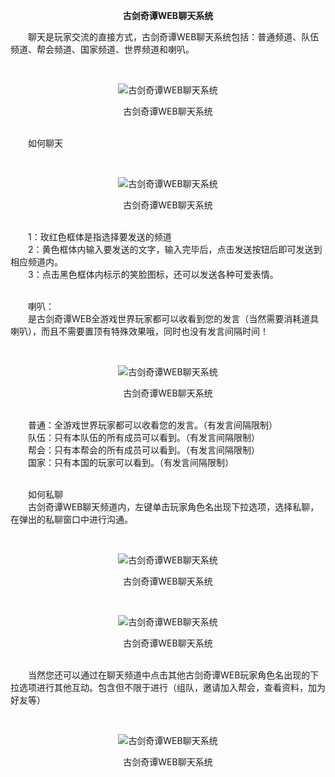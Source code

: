 <p style="TEXT-ALIGN: center"><b>古剑奇谭WEB聊天系统</b></p> 

<p>　　聊天是玩家交流的直接方式，古剑奇谭WEB聊天系统包括：普通频道、队伍频道、帮会频道、国家频道、世界频道和喇叭。</p><p>&nbsp;</p><p style="TEXT-ALIGN: center"><img title="古剑奇谭WEB聊天系统" alt="古剑奇谭WEB聊天系统" src="http://dev.36b.me/current/gjqt/img/resource/103-1.jpg"/></p><p style="TEXT-ALIGN: center">古剑奇谭WEB聊天系统</p><p><br/>　　如何聊天</p><p>&nbsp;</p><p style="TEXT-ALIGN: center"><img title="古剑奇谭WEB聊天系统" alt="古剑奇谭WEB聊天系统" src="http://dev.36b.me/current/gjqt/img/resource/103-2.jpg"/></p><p style="TEXT-ALIGN: center">古剑奇谭WEB聊天系统</p><p><br/>　　1：玫红色框体是指选择要发送的频道<br/>　　2：黄色框体内输入要发送的文字，输入完毕后，点击发送按钮后即可发送到相应频道内。<br/>　　3：点击黑色框体内标示的笑脸图标，还可以发送各种可爱表情。</p><p><br/>　　喇叭：<br/>　　是古剑奇谭WEB全游戏世界玩家都可以收看到您的发言（当然需要消耗道具喇叭），而且不需要置顶有特殊效果哦，同时也没有发言间隔时间！</p><p>&nbsp;</p><p style="TEXT-ALIGN: center"><img title="古剑奇谭WEB聊天系统" alt="古剑奇谭WEB聊天系统" src="http://dev.36b.me/current/gjqt/img/resource/103-3.jpg"/></p><p style="TEXT-ALIGN: center">古剑奇谭WEB聊天系统</p><p><br/>　　普通：全游戏世界玩家都可以收看您的发言。（有发言间隔限制）<br/>　　队伍：只有本队伍的所有成员可以看到。（有发言间隔限制）<br/>　　帮会：只有本帮会的所有成员可以看到。（有发言间隔限制）<br/>　　国家：只有本国的玩家可以看到。（有发言间隔限制）</p><p><br/>　　如何私聊<br/>　　古剑奇谭WEB聊天频道内，左键单击玩家角色名出现下拉选项，选择私聊，在弹出的私聊窗口中进行沟通。</p><p>&nbsp;</p><p style="TEXT-ALIGN: center"><img title="古剑奇谭WEB聊天系统" alt="古剑奇谭WEB聊天系统" src="http://dev.36b.me/current/gjqt/img/resource/103-4.jpg"/></p><p style="TEXT-ALIGN: center">古剑奇谭WEB聊天系统</p><p>&nbsp;</p><p style="TEXT-ALIGN: center"><img title="古剑奇谭WEB聊天系统" alt="古剑奇谭WEB聊天系统" src="http://dev.36b.me/current/gjqt/img/resource/103-5.jpg"/></p><p style="TEXT-ALIGN: center">古剑奇谭WEB聊天系统</p><p><br/>　　当然您还可以通过在聊天频道中点击其他古剑奇谭WEB玩家角色名出现的下拉选项进行其他互动。包含但不限于进行（组队，邀请加入帮会，查看资料，加为好友等）</p><p>&nbsp;</p><p style="TEXT-ALIGN: center"><img title="古剑奇谭WEB聊天系统" alt="古剑奇谭WEB聊天系统" src="http://dev.36b.me/current/gjqt/img/resource/103-6.jpg"/></p><p style="TEXT-ALIGN: center">古剑奇谭WEB聊天系统</p>
